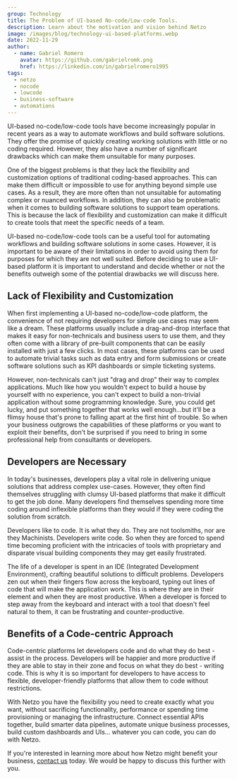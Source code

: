 ```yaml
---
group: Technology
title: The Problem of UI-based No-code/Low-code Tools.
description: Learn about the motivation and vision behind Netzo
image: /images/blog/technology-ui-based-platforms.webp
date: 2022-11-29
author:
  - name: Gabriel Romero
    avatar: https://github.com/gabrielromk.png
    href: https://linkedin.com/in/gabrielromero1995
tags:
  - netzo
  - nocode
  - lowcode
  - business-software
  - automations
---
```


<script setup>
import BlogPostHero from '../BlogPostHero.vue'
</script>

<BlogPostHero />

UI-based no-code/low-code tools have become increasingly popular in recent years as a way to automate workflows and build software solutions. They offer the promise of quickly creating working solutions with little or no coding required. However, they also have a number of significant drawbacks which can make them unsuitable for many purposes.

One of the biggest problems is that they lack the flexibility and customization options of traditional coding-based approaches. This can make them difficult or impossible to use for anything beyond simple use cases. As a result, they are more often than not unsuitable for automating complex or nuanced workflows. In addition, they can also be problematic when it comes to building software solutions to support team operations. This is because the lack of flexibility and customization can make it difficult to create tools that meet the specific needs of a team.

UI-based no-code/low-code tools can be a useful tool for automating workflows and building software solutions in some cases. However, it is important to be aware of their limitations in order to avoid using them for purposes for which they are not well suited. Before deciding to use a UI-based platform it is important to understand and decide whether or not the benefits outweigh some of the potential drawbacks we will discuss here.

## Lack of Flexibility and Customization

When first implementing a UI-based no-code/low-code platform, the convenience of not requiring developers for simple use cases may seem like a dream. These platforms usually include a drag-and-drop interface that makes it easy for non-technicals and business users to use them, and they often come with a library of pre-built components that can be easily installed with just a few clicks. In most cases, these platforms can be used to automate trivial tasks such as data entry and form submissions or create software solutions such as KPI dashboards or simple ticketing systems.

However, non-technicals can't just "drag and drop" their way to complex applications. Much like how you wouldn't expect to build a house by yourself with no experience, you can't expect to build a non-trivial application without some programming knowledge. Sure, you could get lucky, and put something together that works well enough...but it'll be a flimsy house that's prone to falling apart at the first hint of trouble. So when your business outgrows the capabilities of these platforms or you want to exploit their benefits, don't be surprised if you need to bring in some professional help from consultants or developers.

## Developers are Necessary

In today's businesses, developers play a vital role in delivering unique solutions that address complex use-cases. However, they often find themselves struggling with clumsy UI-based platforms that make it difficult to get the job done. Many developers find themselves spending more time coding around inflexible platforms than they would if they were coding the solution from scratch.

Developers like to code. It is what they do. They are not toolsmiths, nor are they Machinists. Developers write code. So when they are forced to spend time becoming proficient with the intricacies of tools with proprietary and disparate visual building components they may get easily frustrated.

The life of a developer is spent in an IDE (Integrated Development Environment), crafting beautiful solutions to difficult problems. Developers zen out when their fingers flow across the keyboard, typing out lines of code that will make the application work. This is where they are in their element and when they are most productive. When a developer is forced to step away from the keyboard and interact with a tool that doesn't feel natural to them, it can be frustrating and counter-productive.

## Benefits of a Code-centric Approach

Code-centric platforms let developers code and do what they do best - assist in the process. Developers will be happier and more productive if they are able to stay in their zone and focus on what they do best - writing code. This is why it is so important for developers to have access to flexible, developer-friendly platforms that allow them to code without restrictions.

With Netzo you have the flexibility you need to create exactly what you want, without sacrificing functionality, performance or spending time provisioning or managing the infrastructure. Connect essential APIs together, build smarter data pipelines, automate unique business processes, build custom dashboards and UIs… whatever you can code, you can do with Netzo.

If you're interested in learning more about how Netzo might benefit your business, [contact us](mailto:help@netzo.io?subject=%20How%20can%20we%20help%3F) today. We would be happy to discuss this further with you.

